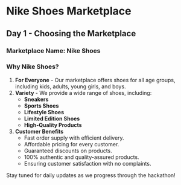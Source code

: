 # Nike Shoes Marketplace

## Day 1 - Choosing the Marketplace

### Marketplace Name: **Nike Shoes**

### Why Nike Shoes?
1. **For Everyone** - Our marketplace offers shoes for all age groups, including kids, adults, young girls, and boys.
2. **Variety** - We provide a wide range of shoes, including:
   - **Sneakers**
   - **Sports Shoes**
   - **Lifestyle Shoes**
   - **Limited Edition Shoes**
   - **High-Quality Products**
3. **Customer Benefits**
   - Fast order supply with efficient delivery.
   - Affordable pricing for every customer.
   - Guaranteed discounts on products.
   - 100% authentic and quality-assured products.
   - Ensuring customer satisfaction with no complaints.

Stay tuned for daily updates as we progress through the hackathon!

